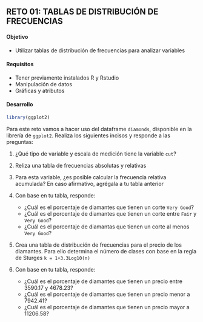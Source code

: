 ## RETO 01: TABLAS DE DISTRIBUCIÓN DE FRECUENCIAS

#### Objetivo
- Utilizar tablas de distribución de frecuencias para analizar variables  

#### Requisitos
- Tener previamente instalados R y Rstudio
- Manipulación de datos
- Gráficas y atributos

#### Desarrollo
```R
library(ggplot2)
```

Para este reto vamos a hacer uso del dataframe `diamonds`, disponible en la librería 
de `ggplot2`. Realiza los siguientes incisos y responde a las preguntas:

1) ¿Qué tipo de variable y escala de medición tiene la variable `cut`?


2) Reliza una tabla de frecuencias absolutas y relativas


3) Para esta variable, ¿es posible calcular la frecuencia relativa acumulada? En 
caso afirmativo, agrégala a tu tabla anterior


4) Con base en tu tabla, responde:
    - ¿Cuál es el porcentaje de diamantes que tienen un corte `Very Good`?
    - ¿Cuál es el porcentaje de diamantes que tienen un corte entre `Fair` y `Very Good`?
    - ¿Cuál es el porcentaje de diamantas que tienen un corte al menos `Very Good`?

5) Crea una tabla de distribución de frecuencias para el precio de los diamantes. Para ello 
determina el número de clases con base en la regla de Sturges `k = 1+3.3Log10(n)`


6) Con base en tu tabla, responde:
    - ¿Cuál es el porcentaje de diamantes que tienen un precio entre 3590.17 y 4678.23?
    - ¿Cuál es el porcentaje de diamantes que tienen un precio menor a 7942.41?
    - ¿Cuál es el porcentaje de diamantes que tienen un precio mayor a 11206.58?
